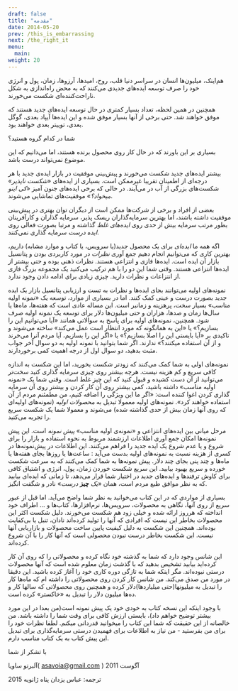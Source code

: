 ```yaml
---
draft: false
title: "مقدمه"
date: 2014-05-20
prev: /this_is_embarrassing
next: /the_right_it
menu:
  main:
weight: 20
---
```


هم‌اینک، میلیون‌ها انسان در سراسر دنیا قلب، روح، امیدها، آرزوها، زمان، پول و انرژی خود را صرف توسعه ایده‌های جدیدی می‌کنند که به محض راه‌اندازی به شکل ناراحت‌کننده‌ای شکست می‌خورند.

همچنین در همین لحظه، تعداد بسیار کمتری در حال توسعه ایده‌های جدید هستند که موفق خواهند شد. حتی برخی از آنها بسیار موفق شده و این ایده‌ها آیپاد بعدی، گوگل بعدی، توییتر بعدی خواهند بود.

شما در کدام گروه هستید؟

بسیاری بر این باورند که در حال کار روی محصول برنده هستند، اما می‌دانیم که این موضوع نمی‌تواند درست باشد.

بیشتر ایده‌های جدید شکست می‌خورند و پیش‌بینی موفقیت در بازار ایده‌ی جدید با هر درجه‌ای از اطمینان تقریبا غیرممکن است. بسیاری از ایده‌های «_شکست ناپذیر_» شکست‌های بزرگی از آب در می‌آیند. در حالی که برخی ایده‌های جنون آمیز «_کی اینو میخواد؟_» موفقیت‌های تماشایی می‌شوند.

بعضی از افراد و برخی از شرکت‌ها ممکن است از دیگران توان بهتری در پیش‌بینی موفقیت داشته باشند، اما بهترین سرمایه‌گذاران ریسک پذیر، سرمایه گذاران و کارآفرینان بطور مرتب سرمایه بیش از حدی روی _ایده‌های غلط_ گذاشته و مرتبا بصورت فعالی روی _ایده درست_ سرمایه گذاری نمی‌کنند.

اگه همه ما _ایده‌ای_ برای یک محصول جدید(یا سرویس، یا کتاب و موارد مشابه) داریم، بهترین کاری که می‌توانیم انجام دهیم جمع آوری _نظرات_ در مورد کاربردی بودن و پتانسیل بازار آن ایده است. ایده‌ها فازی و انتزاعی هستند. نظرات ذهنی بوده و حتی بیشتر از ایده‌ها انتزاعی هستند. وقتی شما این دو را با هم ترکیب می‌کنید یک مجموعه بزرگ فازی از انتزاعات و نظرات دارید. چیزی زیادی برای ادامه دادن وجود ندارد.

نمونه‌های اولیه می‌توانند بجای ایده‌ها و نظرات به تست و ارزیابی پتانسیل بازار یک ایده جدید بصورت درست و عینی کمک کنند. اما در بسیاری از موارد، توسعه یک «نمونه اولیه مناسب» بسیار سخت، پرهزینه و زمانبر است. این مساله عادی است که هفته‌ها، ماه‌ها یا سال‌ها زمان و صدها، هزاران و حتی میلیون‌ها دلار برای توسعه یک نمونه اولیه صرف شود. همچنین، نمونه‌های اولیه برای پاسخ به سوالاتی همانند «آیا می‌توانیم این را بسازیم؟» یا «این به همانگونه که مورد انتظار است عمل می‌کند» ساخته می‌شوند و تاکیدی بر «آیا بایستی این را اصلا بسازیم؟»  یا «اگر این را بسازیم، آیا مردم آنرا می‌خرند و از آن استفاده میکنند؟» ندارند. اگر شما بتوانید با نمونه اولیه به دو سوال آخر جواب مثبت بدهید، دو سوال اول از درجه اهمیت کمی برخوردارند.

نمونه‌های اولی به شما کمک می‌کنند که زودتر شکست بخورید، اما این شکست به اندازه کافی سریع و کم هزینه نیست. هرچه بیشتر روی چیزی سرمایه گذاری کنید سخت‌تر می‌توانید از آن دست کشیده و قبول کنید که این چیز غلط است. وقتی شما یک «نمونه اولیه مناسب» داشته باشید، کمی بیشتر روی آن کار کردن و بیشتر روی آن سرمایه گذاری کردن اغوا کننده است: «اگر ما این ویژگی را اضافه کنیم، من مطمئنم مردم از آن استفاده خواهند کرد». نمونه‌های اولیه معمولا تبدیل به _محصولات اولیه_ (نمونه‌های اولیه‌ای که روی آنها زمان بیش از حدی گذاشته شده) می‌شوند و معمولا شما یک شکست سریع را تجربه می‌کنید.

مرحل میانی بین ایده‌های انتزاعی و «نمونه‌‌ی اولیه مناسب» _پیش نمونه_ است. این پیش نمونه‌ها امکان جمع آوری اطلاعات ارزشمند مربوط به نحوه استفاده و بازار را برای شروع و یا عدم شروع یک ایده جدید را فراهم می‌کنند. این اطلاعات در پیش‌نمونه‌ها در کسری از هزینه نسبت به نمونه‌های اولیه بدست می‌آید : ساعت‌ها یا روزها بجای هفته‌ها یا ماه‌ها و چند پنی بجای چند دلار. پیش نمونه‌ها به شما کمک می‌کنند که به سرعت شکست خورده و سریع بهبود بیابید. این سریع شکست خوردن زمان، پول، انرژی و اشتیاق کافی برای کاوش ترفند‌ها و ایده‌های جدید در اختیار شما قرار می‌دهد، تا زمانی که ایده‌ای بیابید که به نظر موافق طبع مردم است، همان «_یک_ **چیز** _درست_» نادر و شگفت انگیز.

بسیاری از مواردی که در این کتاب می‌خوانید به نظر شما واضح می‌آید. اما قبل از عبور سریع از روی آنها، نگاهی به محصولات، سرویس‌ها، نرم‌افزارها، کتاب‌ها و ... اطراف خود انداخته که هرروز ارائه شده و خیلی زود هم شکست می‌خورند. دلیل شکست اکثر این محصولات بخاطر این نیست که افرادی که آنها را تولید کرده‌اند نادان، تنبل یا بی‌کفایت بوده‌اند. همچنین این شکست به دلیل کیفیت پایین ساخت محصولات و بازاریابی آنها نیست. این شکست بخاطر درست نبودن محصولی است که آنها کار را با آن شروع کرده‌اند. 

این شانس وجود دارد که شما به گذشته خود نگاه کرده و محصولاتی را که روی آن کار کرده‌اید بیابید تشخیص بدهید که با گذشت زمان معلوم شده است که آنها محصولات درستی نبوده‌اند. مگر اینکه شما به تازگی دوره کاری خود را آغاز کرده باشید. این دقیقا در مورد من صدق می‌کند. من شانس کار کردن روی محصولاتی را داشته ام که ماه‌ها کار را تبدیل به میلیونها(حتی میلیاردها)دلار کرده و همچنین روی محصولاتی  که سالها کار و ده‌ها میلیون دلار را تبدیل به «خاکستر» کرده است.

با وجود اینکه این نسخه کتاب به خودی خود یک پیش نمونه است(من بعدا در این مورد بیشتر توضیح خواهم داد)، بایستی ارزش کافی برای وقت شما را داشته باشد. من خالصانه از این حقیقت که شما این کتاب را میخوانید قدردانی میکنم. لطفا نظرات خود را برای من بفرستید - من نیاز به اطلاعات برای فهمیدن درستی سرمایه‌گذاری برای تبدیل این پیش کتاب به یک کتاب مناسب دارم.

با تشکر از شما

آلبرتو ساویا( asavoia@gmail.com )
آگوست 2011

ترجمه: عباس یزدان پناه
ژانویه 2015


